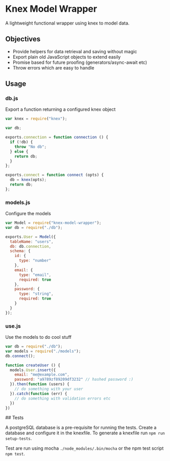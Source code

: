 # Knex Model Wrapper

A lightweight functional wrapper using knex to model data.

## Objectives

* Provide helpers for data retrieval and saving without magic
* Export plain old JavaScript objects to extend easily
* Promise based for future proofing (generators/async-await etc)
* Throw errors which are easy to handle

## Usage

### db.js

Export a function returning a configured knex object

```js
var knex = require("knex");

var db;

exports.connection = function connection () {
  if (!db) {
    throw "No db";
  } else {
    return db;
  }
};

exports.connect = function connect (opts) {
  db = knex(opts);
  return db;
};

```

### models.js

Configure the models

```js
var Model = require("knex-model-wrapper");
var db = require("./db");

exports.User = Model({
  tableName: "users",
  db: db.connection,
  schema: {
    id: {
      type: "number"
    },
    email: {
      type: "email",
      required: true
    },
    password: {
      type: "string",
      required: true
    }
  }
});
```

### use.js

Use the models to do cool stuff

```js
var db = require("./db");
var models = require("./models");
db.connect();

function createUser () {
  models.User.insert({
    email: "me@example.com",
    password: "a9789zf89209df3232" // hashed password :)
  }).then(function (users) {
    // do something with your user
  }).catch(function (err) {
    // do something with validation errors etc
  })
})
```


## Tests

A postgreSQL database is a pre-requisite for running the tests. Create a database and configure it in the knexfile. To generate a knexfile run `npm run setup-tests`.

Test are run using mocha `./node_modules/.bin/mocha` or the npm test script `npm test`.

